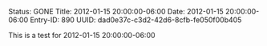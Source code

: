 Status: GONE
Title: 2012-01-15 20:00:00-06:00
Date: 2012-01-15 20:00:00-06:00
Entry-ID: 890
UUID: dad0e37c-c3d2-42d6-8cfb-fe050f00b405

This is a test for 2012-01-15 20:00:00-06:00
